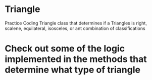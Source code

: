 # Triangle
Practice Coding
Triangle class that determines if a Triangles is right, scalene, equilateral, isosceles, or ant combination of classifications
# Check out some of the logic implemented in the methods that determine what type of triangle
